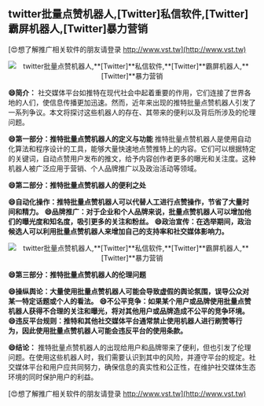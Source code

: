 ## **twitter批量点赞机器人,**[Twitter]**私信软件,**[Twitter]**霸屏机器人,**[Twitter]**暴力营销**

[😍想了解推广相关软件的朋友请登录 http://www.vst.tw](http://www.vst.tw)

 <center><img src="https://vst.tw/MP4/tuiguang/png/6.png" alt="twitter批量点赞机器人,**[Twitter]**私信软件,**[Twitter]**霸屏机器人,**[Twitter]**暴力营销"></center>

**😄简介：**
社交媒体平台如推特在现代社会中起着重要的作用，它们连接了世界各地的人们，使信息传播更加迅速。然而，近年来出现的推特批量点赞机器人引发了一系列争议。本文将探讨这些机器人的存在、其带来的便利以及背后所涉及的伦理问题。

**😄第一部分：推特批量点赞机器人的定义与功能**
推特批量点赞机器人是使用自动化算法和程序设计的工具，能够大量快速地点赞推特上的内容。它们可以根据特定的关键词，自动点赞用户发布的推文，给予内容创作者更多的曝光和关注度。这种机器人被广泛应用于营销、个人品牌推广以及政治活动等领域。

**😄第二部分：推特批量点赞机器人的便利之处**

**😄自动化操作：推特批量点赞机器人可以代替人工进行点赞操作，节省了大量时间和精力。**
**😄品牌推广：对于企业和个人品牌来说，批量点赞机器人可以增加他们的曝光度和知名度，吸引更多的关注和粉丝。**
**😄政治宣传：在选举期间，政治候选人可以利用批量点赞机器人来增加自己的支持率和社交媒体影响力。**

 <center><img src="https://vst.tw/MP4/tuiguang/png/4.png" alt="twitter批量点赞机器人,**[Twitter]**私信软件,**[Twitter]**霸屏机器人,**[Twitter]**暴力营销"></center>

**😄第三部分：推特批量点赞机器人的伦理问题**

**😄操纵舆论：大量使用批量点赞机器人可能会导致虚假的舆论氛围，误导公众对某一特定话题或个人的看法。**
**😄不公平竞争：如果某个用户或品牌使用批量点赞机器人获得不合理的关注和曝光，将对其他用户或品牌造成不公平的竞争环境。**
**😄违反平台规则：推特和其他社交媒体平台通常禁止使用机器人进行刷赞等行为，因此使用批量点赞机器人可能会违反平台的使用条款。**

**😄结论：**
推特批量点赞机器人的出现给用户和品牌带来了便利，但也引发了伦理问题。在使用这些机器人时，我们需要认识到其中的风险，并遵守平台的规定。社交媒体平台和用户应共同努力，确保信息的真实性和公正性，在维护社交媒体生态环境的同时保护用户的利益。

[😍想了解推广相关软件的朋友请登录 http://www.vst.tw](http://www.vst.tw)



